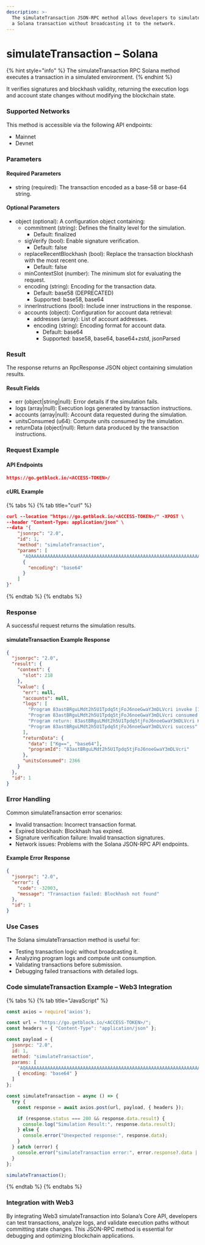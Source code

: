 ```yaml
---
description: >-
  The simulateTransaction JSON-RPC method allows developers to simulate sending
  a Solana transaction without broadcasting it to the network.
---
```


# simulateTransaction – Solana

{% hint style="info" %}
The simulateTransaction RPC Solana method executes a transaction in a simulated environment.&#x20;
{% endhint %}

It verifies signatures and blockhash validity, returning the execution logs and account state changes without modifying the blockchain state.

### Supported Networks

This method is accessible via the following API endpoints:

* Mainnet
* Devnet

### Parameters

#### Required Parameters

* string (required): The transaction encoded as a base-58 or base-64 string.

#### Optional Parameters

* object (optional): A configuration object containing:
  * commitment (string): Defines the finality level for the simulation.
    * Default: finalized
  * sigVerify (bool): Enable signature verification.
    * Default: false
  * replaceRecentBlockhash (bool): Replace the transaction blockhash with the most recent one.
    * Default: false
  * minContextSlot (number): The minimum slot for evaluating the request.
  * encoding (string): Encoding for the transaction data.
    * Default: base58 (DEPRECATED)
    * Supported: base58, base64
  * innerInstructions (bool): Include inner instructions in the response.
  * accounts (object): Configuration for account data retrieval:
    * addresses (array): List of account addresses.
    * encoding (string): Encoding format for account data.
      * Default: base64
      * Supported: base58, base64, base64+zstd, jsonParsed

### Result

The response returns an RpcResponse JSON object containing simulation results.

#### Result Fields

* err (object|string|null): Error details if the simulation fails.
* logs (array|null): Execution logs generated by transaction instructions.
* accounts (array|null): Account data requested during the simulation.
* unitsConsumed (u64): Compute units consumed by the simulation.
* returnData (object|null): Return data produced by the transaction instructions.

### Request Example

#### API Endpoints

```json
https://go.getblock.io/<ACCESS-TOKEN>/
```

#### cURL Example

{% tabs %}
{% tab title="curl" %}
```json
curl --location "https://go.getblock.io/<ACCESS-TOKEN>/" -XPOST \
--header "Content-Type: application/json" \
--data '{
    "jsonrpc": "2.0",
    "id": 1,
    "method": "simulateTransaction",
    "params": [
      "AQAAAAAAAAAAAAAAAAAAAAAAAAAAAAAAAAAAAAAAAAAAAAAAAAAAAAAAAAAAAAAAAAAAAAAAAAAAAAAAAAAAAAABAAEDArczbMia1tLmq7zz4DinMNN0pJ1JtLdqIJPUw3YrGCzYAMHBsgN27lcgB6H2WQvFgyZuJYHa46puOQo9yQ8CVQbd9uHXZaGT2cvhRs7reawctIXtX1s3kTqM9YV+/wCp20C7Wj2aiuk5TReAXo+VTVg8QTHjs0UjNMMKCvpzZ+ABAgEBARU=",
      {
        "encoding": "base64"
      }
    ]
}'
```
{% endtab %}
{% endtabs %}

### Response

A successful request returns the simulation results.

#### simulateTransaction Example Response

```json
{
  "jsonrpc": "2.0",
  "result": {
    "context": {
      "slot": 218
    },
    "value": {
      "err": null,
      "accounts": null,
      "logs": [
        "Program 83astBRguLMdt2h5U1Tpdq5tjFoJ6noeGwaY3mDLVcri invoke [1]",
        "Program 83astBRguLMdt2h5U1Tpdq5tjFoJ6noeGwaY3mDLVcri consumed 2366 of 1400000 compute units",
        "Program return: 83astBRguLMdt2h5U1Tpdq5tjFoJ6noeGwaY3mDLVcri KgAAAAAAAAA=",
        "Program 83astBRguLMdt2h5U1Tpdq5tjFoJ6noeGwaY3mDLVcri success"
      ],
      "returnData": {
        "data": ["Kg==", "base64"],
        "programId": "83astBRguLMdt2h5U1Tpdq5tjFoJ6noeGwaY3mDLVcri"
      },
      "unitsConsumed": 2366
    }
  },
  "id": 1
}
```

### Error Handling

Common simulateTransaction error scenarios:

* Invalid transaction: Incorrect transaction format.
* Expired blockhash: Blockhash has expired.
* Signature verification failure: Invalid transaction signatures.
* Network issues: Problems with the Solana JSON-RPC API endpoints.

#### Example Error Response

```json
{
  "jsonrpc": "2.0",
  "error": {
    "code": -32003,
    "message": "Transaction failed: Blockhash not found"
  },
  "id": 1
}
```

### Use Cases

The Solana simulateTransaction method is useful for:

* Testing transaction logic without broadcasting it.
* Analyzing program logs and compute unit consumption.
* Validating transactions before submission.
* Debugging failed transactions with detailed logs.

### Code simulateTransaction Example – Web3 Integration

{% tabs %}
{% tab title="JavaScript" %}
```javascript
const axios = require('axios');

const url = "https://go.getblock.io/<ACCESS-TOKEN>/";
const headers = { "Content-Type": "application/json" };

const payload = {
  jsonrpc: "2.0",
  id: 1,
  method: "simulateTransaction",
  params: [
    "AQAAAAAAAAAAAAAAAAAAAAAAAAAAAAAAAAAAAAAAAAAAAAAAAAAAAAAAAAAAAAAAAAAAAAAAAAAAAAAAAAAAAAABAAEDArczbMia1tLmq7zz4DinMNN0pJ1JtLdqIJPUw3YrGCzYAMHBsgN27lcgB6H2WQvFgyZuJYHa46puOQo9yQ8CVQbd9uHXZaGT2cvhRs7reawctIXtX1s3kTqM9YV+/wCp20C7Wj2aiuk5TReAXo+VTVg8QTHjs0UjNMMKCvpzZ+ABAgEBARU=",
    { encoding: "base64" }
  ]
};

const simulateTransaction = async () => {
  try {
    const response = await axios.post(url, payload, { headers });

    if (response.status === 200 && response.data.result) {
      console.log("Simulation Result:", response.data.result);
    } else {
      console.error("Unexpected response:", response.data);
    }
  } catch (error) {
    console.error("simulateTransaction error:", error.response?.data || error.message);
  }
};

simulateTransaction();

```
{% endtab %}
{% endtabs %}

### Integration with Web3

By integrating Web3 simulateTransaction into Solana’s Core API, developers can test transactions, analyze logs, and validate execution paths without committing state changes. This JSON-RPC method is essential for debugging and optimizing blockchain applications.

